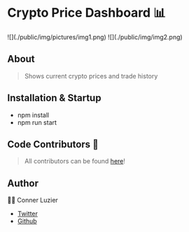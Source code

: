 # Crypto Price Dashboard 📊
<div class="flex">
![](./public/img/pictures/img1.png)
![](./public/img/img2.png)
</div>

## About

> Shows current crypto prices and trade history

## Installation & Startup

- npm install
- npm run start

## Code Contributors 🤝

> All contributors can be found [here](https://github.com/cluzier/crypto-price-dashboard/graphs/contributors)!

## Author
👨‍💻 Conner Luzier
 - [Twitter](https://twitter.com/conner_luzier)
 - [Github](https://github.com/cluzier)
